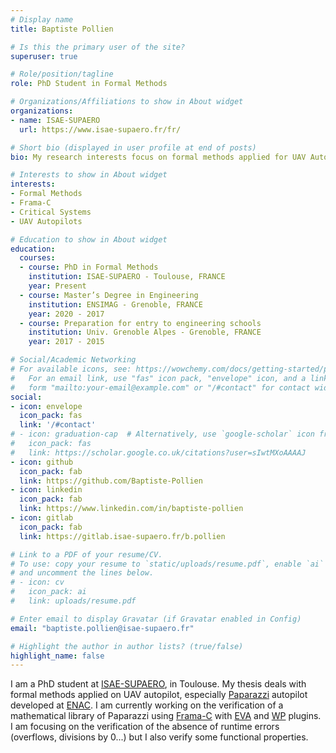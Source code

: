 ```yaml
---
# Display name
title: Baptiste Pollien

# Is this the primary user of the site?
superuser: true

# Role/position/tagline
role: PhD Student in Formal Methods

# Organizations/Affiliations to show in About widget
organizations:
- name: ISAE-SUPAERO
  url: https://www.isae-supaero.fr/fr/

# Short bio (displayed in user profile at end of posts)
bio: My research interests focus on formal methods applied for UAV Autopilot.

# Interests to show in About widget
interests:
- Formal Methods
- Frama-C
- Critical Systems
- UAV Autopilots

# Education to show in About widget
education:
  courses:
  - course: PhD in Formal Methods
    institution: ISAE-SUPAERO - Toulouse, FRANCE
    year: Present
  - course: Master’s Degree in Engineering
    institution: ENSIMAG - Grenoble, FRANCE
    year: 2020 - 2017
  - course: Preparation for entry to engineering schools
    institution: Univ. Grenoble Alpes - Grenoble, FRANCE
    year: 2017 - 2015

# Social/Academic Networking
# For available icons, see: https://wowchemy.com/docs/getting-started/page-builder/#icons
#   For an email link, use "fas" icon pack, "envelope" icon, and a link in the
#   form "mailto:your-email@example.com" or "/#contact" for contact widget.
social:
- icon: envelope
  icon_pack: fas
  link: '/#contact'
# - icon: graduation-cap  # Alternatively, use `google-scholar` icon from `ai` icon pack
#   icon_pack: fas
#   link: https://scholar.google.co.uk/citations?user=sIwtMXoAAAAJ
- icon: github
  icon_pack: fab
  link: https://github.com/Baptiste-Pollien
- icon: linkedin
  icon_pack: fab
  link: https://www.linkedin.com/in/baptiste-pollien
- icon: gitlab
  icon_pack: fab
  link: https://gitlab.isae-supaero.fr/b.pollien

# Link to a PDF of your resume/CV.
# To use: copy your resume to `static/uploads/resume.pdf`, enable `ai` icons in `params.toml`, 
# and uncomment the lines below.
# - icon: cv
#   icon_pack: ai
#   link: uploads/resume.pdf

# Enter email to display Gravatar (if Gravatar enabled in Config)
email: "baptiste.pollien@isae-supaero.fr"

# Highlight the author in author lists? (true/false)
highlight_name: false
---
```


I am a PhD student at [ISAE-SUPAERO](https://www.isae-supaero.fr/), in Toulouse. My thesis deals with formal methods applied on UAV autopilot, especially [Paparazzi](https://wiki.paparazziuav.org/wiki/Main_Page) autopilot developed at [ENAC](https://www.enac.fr/). I am currently working on the verification of a mathematical library of Paparazzi using [Frama-C](https://frama-c.com/) with [EVA](https://frama-c.com/fc-plugins/eva.html) and [WP](https://frama-c.com/fc-plugins/wp.html) plugins. I am focusing on the verification of the absence of runtime errors (overflows, divisions by 0...)  but I also verify some functional properties.

<!-- {{< icon name="download" pack="fas" >}} Download my {{< staticref "uploads/demo_resume.pdf" "newtab" >}}resumé{{< /staticref >}}. -->
